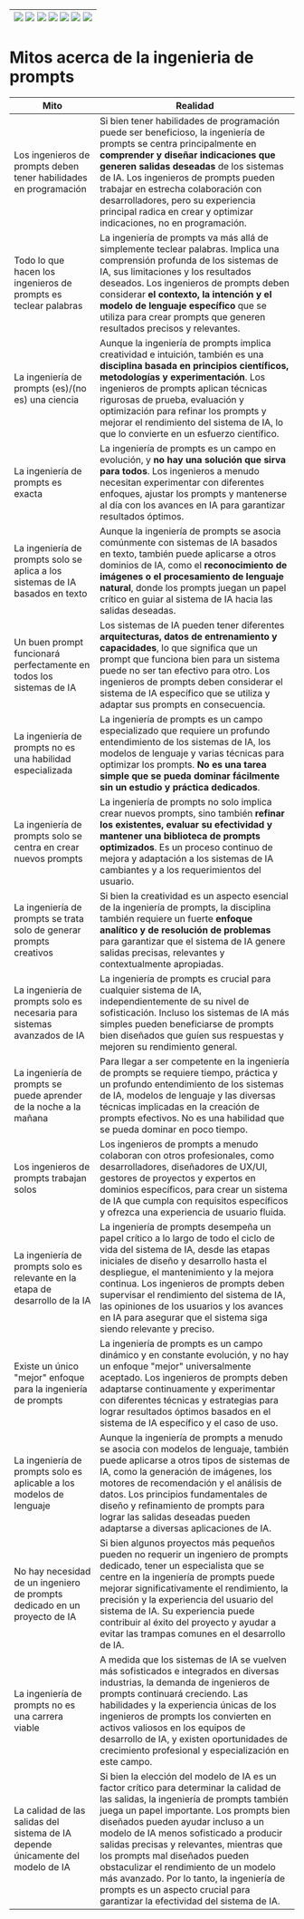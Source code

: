 <div align=right>

|[![](https://img.shields.io/badge/-Inicio-FFF?style=flat&logo=Emlakjet&logoColor=black)](/README.md) [![](https://img.shields.io/badge/-Introducción-FFF?style=flat)](/documentos/intro.md) [![](https://img.shields.io/badge/-Panorámica-FFF?style=flat)](/documentos/panorámica.md) [![](https://img.shields.io/badge/-Prompts-FFF?style=flat)](/documentos/prompts/README.md) [![](https://img.shields.io/badge/-Ingeniería_de_prompts-FFF?style=flat)](/documentos/ingenieriaDePrompts/README.md) [![](https://img.shields.io/badge/-Patrones-FFF?style=flat)](/documentos/ingenieriaDePrompts/patrones/README.md) [![](https://img.shields.io/badge/-casos_de_uso-FFF?style=flat)](/documentos/casosDeUso/README.md)|
|-|

</div>

# Mitos acerca de la ingenieria de prompts

|Mito|Realidad|
|-|-|
|Los ingenieros de prompts deben tener habilidades en programación|Si bien tener habilidades de programación puede ser beneficioso, la ingeniería de prompts se centra principalmente en **comprender y diseñar indicaciones que generen salidas deseadas** de los sistemas de IA. Los ingenieros de prompts pueden trabajar en estrecha colaboración con desarrolladores, pero su experiencia principal radica en crear y optimizar indicaciones, no en programación.
|Todo lo que hacen los ingenieros de prompts es teclear palabras|La ingeniería de prompts va más allá de simplemente teclear palabras. Implica una comprensión profunda de los sistemas de IA, sus limitaciones y los resultados deseados. Los ingenieros de prompts deben considerar **el contexto, la intención y el modelo de lenguaje específico** que se utiliza para crear prompts que generen resultados precisos y relevantes.
|La ingeniería de prompts (es)/(no es) una ciencia|Aunque la ingeniería de prompts implica creatividad e intuición, también es una **disciplina basada en principios científicos, metodologías y experimentación**. Los ingenieros de prompts aplican técnicas rigurosas de prueba, evaluación y optimización para refinar los prompts y mejorar el rendimiento del sistema de IA, lo que lo convierte en un esfuerzo científico.
|La ingeniería de prompts es exacta|La ingeniería de prompts es un campo en evolución, y **no hay una solución que sirva para todos**. Los ingenieros a menudo necesitan experimentar con diferentes enfoques, ajustar los prompts y mantenerse al día con los avances en IA para garantizar resultados óptimos.
|La ingeniería de prompts solo se aplica a los sistemas de IA basados en texto|Aunque la ingeniería de prompts se asocia comúnmente con sistemas de IA basados en texto, también puede aplicarse a otros dominios de IA, como el **reconocimiento de imágenes o el procesamiento de lenguaje natural**, donde los prompts juegan un papel crítico en guiar al sistema de IA hacia las salidas deseadas.
|Un buen prompt funcionará perfectamente en todos los sistemas de IA|Los sistemas de IA pueden tener diferentes **arquitecturas, datos de entrenamiento y capacidades**, lo que significa que un prompt que funciona bien para un sistema puede no ser tan efectivo para otro. Los ingenieros de prompts deben considerar el sistema de IA específico que se utiliza y adaptar sus prompts en consecuencia.
|La ingeniería de prompts no es una habilidad especializada|La ingeniería de prompts es un campo especializado que requiere un profundo entendimiento de los sistemas de IA, los modelos de lenguaje y varias técnicas para optimizar los prompts. **No es una tarea simple que se pueda dominar fácilmente sin un estudio y práctica dedicados**.
|La ingeniería de prompts solo se centra en crear nuevos prompts|La ingeniería de prompts no solo implica crear nuevos prompts, sino también **refinar los existentes, evaluar su efectividad y mantener una biblioteca de prompts optimizados**. Es un proceso continuo de mejora y adaptación a los sistemas de IA cambiantes y a los requerimientos del usuario.
|La ingeniería de prompts se trata solo de generar prompts creativos|Si bien la creatividad es un aspecto esencial de la ingeniería de prompts, la disciplina también requiere un fuerte **enfoque analítico y de resolución de problemas** para garantizar que el sistema de IA genere salidas precisas, relevantes y contextualmente apropiadas.
|La ingeniería de prompts solo es necesaria para sistemas avanzados de IA|La ingeniería de prompts es crucial para cualquier sistema de IA, independientemente de su nivel de sofisticación. Incluso los sistemas de IA más simples pueden beneficiarse de prompts bien diseñados que guíen sus respuestas y mejoren su rendimiento general.
|La ingeniería de prompts se puede aprender de la noche a la mañana|Para llegar a ser competente en la ingeniería de prompts se requiere tiempo, práctica y un profundo entendimiento de los sistemas de IA, modelos de lenguaje y las diversas técnicas implicadas en la creación de prompts efectivos. No es una habilidad que se pueda dominar en poco tiempo.
|Los ingenieros de prompts trabajan solos|Los ingenieros de prompts a menudo colaboran con otros profesionales, como desarrolladores, diseñadores de UX/UI, gestores de proyectos y expertos en dominios específicos, para crear un sistema de IA que cumpla con requisitos específicos y ofrezca una experiencia de usuario fluida.
|La ingeniería de prompts solo es relevante en la etapa de desarrollo de la IA|La ingeniería de prompts desempeña un papel crítico a lo largo de todo el ciclo de vida del sistema de IA, desde las etapas iniciales de diseño y desarrollo hasta el despliegue, el mantenimiento y la mejora continua. Los ingenieros de prompts deben supervisar el rendimiento del sistema de IA, las opiniones de los usuarios y los avances en IA para asegurar que el sistema siga siendo relevante y preciso.
|Existe un único "mejor" enfoque para la ingeniería de prompts|La ingeniería de prompts es un campo dinámico y en constante evolución, y no hay un enfoque "mejor" universalmente aceptado. Los ingenieros de prompts deben adaptarse continuamente y experimentar con diferentes técnicas y estrategias para lograr resultados óptimos basados en el sistema de IA específico y el caso de uso.
|La ingeniería de prompts solo es aplicable a los modelos de lenguaje|Aunque la ingeniería de prompts a menudo se asocia con modelos de lenguaje, también puede aplicarse a otros tipos de sistemas de IA, como la generación de imágenes, los motores de recomendación y el análisis de datos. Los principios fundamentales de diseño y refinamiento de prompts para lograr las salidas deseadas pueden adaptarse a diversas aplicaciones de IA.
|No hay necesidad de un ingeniero de prompts dedicado en un proyecto de IA|Si bien algunos proyectos más pequeños pueden no requerir un ingeniero de prompts dedicado, tener un especialista que se centre en la ingeniería de prompts puede mejorar significativamente el rendimiento, la precisión y la experiencia del usuario del sistema de IA. Su experiencia puede contribuir al éxito del proyecto y ayudar a evitar las trampas comunes en el desarrollo de IA.
|La ingeniería de prompts no es una carrera viable|A medida que los sistemas de IA se vuelven más sofisticados e integrados en diversas industrias, la demanda de ingenieros de prompts continuará creciendo. Las habilidades y la experiencia únicas de los ingenieros de prompts los convierten en activos valiosos en los equipos de desarrollo de IA, y existen oportunidades de crecimiento profesional y especialización en este campo.
|La calidad de las salidas del sistema de IA depende únicamente del modelo de IA|Si bien la elección del modelo de IA es un factor crítico para determinar la calidad de las salidas, la ingeniería de prompts también juega un papel importante. Los prompts bien diseñados pueden ayudar incluso a un modelo de IA menos sofisticado a producir salidas precisas y relevantes, mientras que los prompts mal diseñados pueden obstaculizar el rendimiento de un modelo más avanzado. Por lo tanto, la ingeniería de prompts es un aspecto crucial para garantizar la efectividad del sistema de IA.
